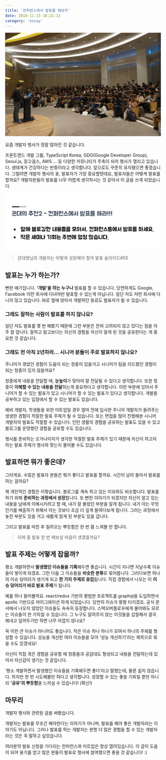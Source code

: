 ```yaml
---
title: '컨퍼런스에서 발표를 해보자'
date: 2018-11-15 16:21:13
category: 'essay'
---
```


![](./images/lets_conference_0.png)

요즘 개발자 행사가 정말 많아진 것 같습니다.

프론트엔드 개발 그룹, TypeScript Korea, GDG(Google Developer Group), Seoul.js, 장고걸스, AWS … 등 다양한 커뮤니티가 주축이 되어 행사가 열리고 있습니다. 생태계가 건강하다는 반증이라고 생각합니다. 앞으로도 꾸준히 유지됐으면 좋겠습니다. 그럴려면 개발자 행사의 꽃, 발표자가 가장 중요할텐데요, 발표자들은 어떻게 발표를 할까요? 개발자분들이 발표를 너무 어렵게 생각하시는 것 같아서 이 글을 쓰게 되었습니다.

![](./images/lets_conference_1.png)

> 강대명님의 개발자는 어떻게 성장해야 할까 발표 슬라이드#55

## 발표는 누가 하는가?

뻔한 얘기입니다. **‘개발’을 하는 누구나** 발표를 할 수 있습니다. 당연하게도 Google, Facebook 이런 회사에 다녀야만 발표할 수 있는게 아닙니다. 일단 저도 저런 회사에 다니지 않고 있습니다. 바로 옆에 앉아서 개발하던 동료도 발표자가 될 수 있습니다.

### 그래도 잘하는 사람이 발표를 하지 않나요?

일단 저도 발표를 몇 번 해봤기 때문에 그런 부분은 전혀 고려되지 않고 있다는 점을 아주 잘 압니다. 잘하고 말고보다는 자신의 경험을 자신이 알게 된 것을 공유한다는 게 중요한 것 같습니다.

### 그래도 전 아직 2년차라… 시니어 분들이 주로 발표하지 않나요?

주니어가 겪었던 경험이 도움이 되는 청중이 있을거고 시니어가 팀을 리드했던 경험이 되는 청중이 있지 않을까요?

청중에게 내용을 전달할 때, **눈높이**가 맞아야 잘 전달될 수 있다고 생각합니다. 또한 청중이 **이해할 수 있는 내용을 전달**하는게 중요하다고 생각합니다. 이런 부분에 있어서 주니어가 할 수 있는 발표가 있고 시니어가 할 수 있는 발표가 있다고 생각합니다. 개발을 공부하고 있는 입장에서 할 수 있는 발표도 있습니다.

예비 개발자, 학생들을 위한 미트업일 경우 얼마 전에 입사한 주니어 개발자가 들려주는 생생한 경험이 적절한 발표 주제가 될 수 있습니다. 또는 면접을 많이 진행해본 시니어 개발자의 발표도 적절할 수 있습니다. 인턴 생활의 경험을 공유하는 발표도 있을 수 있고 블로그를 운영했던 경험을 공유할 수도 있습니다.

행사를 준비하는 오거나이저가 생각한 적절한 발표 주제가 있기 때문에 자신이 하고자 하는 발표 주제가 행사와 맞는지 물어볼 수도 있습니다.

## 발표하면 뭐가 좋은데?

그러게요. 수많은 발표자 분들은 뭐가 좋다고 발표를 할까요. 시간이 남아 돌아서 발표를 하는 걸까요?

제 개인적인 경험은 이렇습니다. 블로그를 계속 하고 있는 이유와도 비슷합니다. 발표를 하기 위해 **준비하는 과정에서 성장**합니다. 또 뻔한 이야기가 되겠지만 자신이 알고 있는 내용을 남에게 이해시키려고 할 때, 내가 잘 몰랐던 부분을 알게 됩니다. 내가 아는 무엇인가를 배출하기 위해서 아는 것보다 조금 더 깊게 들여다보게 됩니다. 그러는 과정에서 놓친 부분도 있을 거고 새롭게 알게 된 부분도 있을 겁니다.

그리고 발표를 마친 후 밀려오는 뿌듯함은 한 번 쯤 느껴볼 만 합니다.

> 이제 좀 발표 한 번 해보실 마음이 생겼을까요?

## 발표 주제는 어떻게 잡을까?

평소 개발하면서 **발생했던 이슈들을 기록**해두면 좋습니다. 시간이 지나면 지날수록 이슈들이 쌓이게 되겠죠. 그런 다음 그 이슈들을 **비슷한 분류**로 묶어봅니다. 그러다보면 하나의 이슈 덩어리가 생기게 되고 **한 가지 주제로 응집**됩니다. 직접 경험에서 나오는 이 **이슈 덩어리가 바로 발표 주제**가 됩니다.

예를 하나 들어볼까요. react/redux 기반의 평범한 프로젝트를 graphql을 도입하면서 apollo 기반으로 마이그레이션 하게 되었습니다. 당연히 이슈가 팡팡 터지겠죠. 공식 문서에서 나오지 않았던 이슈들도 속속히 등장합니다. 스택오버플로우에게 물어봐도 모르는 이슈들이 한 가득일 수 있습니다. 그 누구도 알려주지 않는 이것들을 삽질해서 결국 해내고 덮어두기만 하면 너무 아깝지 않나요?

꼭 이런 큰 이슈가 아니어도 좋습니다. 작은 이슈 하나 하나가 모여서 하나의 주제를 형성할 수 있습니다. 성능을 개선한 여러 이슈들을 모아 ‘성능 개선하기’라는 제목으로 묶을 수도 있겠네요!

자신이 직접 겪은 경험을 공유할 때 청중들과 공감대도 형성되고 내용을 전달하는데 있어서 자신감이 생기는 것 같습니다.

‘평소 개발하면서 발생했던 이슈들을 기록해두면 좋다’라고 말했는데, 물론 쉽지 않습니다. 하지만 한 번 시도해볼만 하다고 생각합니다. 성장할 수 있는 좋을 기회일 뿐만 아니라 **‘공유’의 뿌듯함**을 느끼실 수 있습니다! (확신!)

## 마무리

개발자 행사와 관련된 글을 써봤습니다.

개발자는 발표를 무조건 해야한다는 이야기가 아니며, 발표를 해야 좋은 개발자라는 이야기도 아닙니다. 그러나 발표를 하는 개발자는 분명 더 많은 경험을 할 수 있는 개발자라는 것은 꼭 말하고 싶었습니다.

여러분의 발표 신청을 기다리는 컨퍼런스와 미트업은 항상 열려있습니다. 이 글이 도움이 되어 용기를 얻고 많은 분들이 발표로 행사에 참여했으면 좋을 것 같습니다! :)
